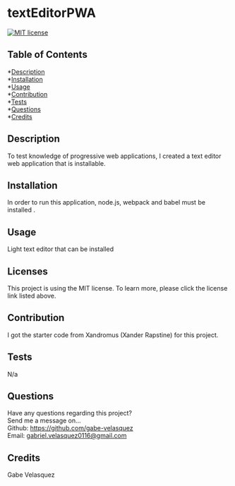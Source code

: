 # textEditorPWA
  [![MIT license](https://img.shields.io/badge/License-MIT-blue.svg)](https://mit-license.org/)

  ## Table of Contents
  *[Description](#description) <br>
  *[Installation](#Installation) <br>
  *[Usage](#usage) <br>
  *[Contribution](#contribution) <br>
  *[Tests](#tests) <br>
  *[Questions](#questions) <br>
  *[Credits](#credits) <br>

  ## Description <a name='description'></a>
  To test knowledge of progressive web applications, I created a text editor web application that is installable. 

  ## Installation <a name='installation'></a>
  In order to run this application, node.js, webpack and babel must be installed .

  ## Usage <a name='usage'></a>
  Light text editor that can be installed 

  ## Licenses <a name='license'></a>
  
  This project is using the MIT license. To learn more, please click the license link listed above.

  ## Contribution <a name='contribution'></a>
   I got the starter code from  Xandromus (Xander Rapstine) for this project.

  ## Tests <a name='tests'></a>
  N/a

  ## Questions <a name='questions'></a>
  Have any questions regarding this project? <br>
  Send me a message on... <br>
  Github: https://github.com/gabe-velasquez <br>
  Email: gabriel.velasquez0116@gmail.com <br>

  ## Credits <a name='credits'></a>
  Gabe Velasquez
